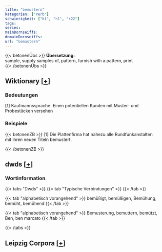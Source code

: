 ```yaml
---
title: "bemustern"
kategorien: ["Verb"]
schwierigkeit: ["k1", "h1", "r22"]
tags:
series:
mainDornseiffs:
domainDornseiffs:
url: "bemustern"
---
```


{{< betonenÜbs >}}
**Übersetzung:**  
sample, supply  samples of, pattern, furnish with a pattern, print  
{{< /betonenÜbs >}}

## Wiktionary [[+](https://de.wiktionary.org/wiki/bemustern)]

### Bedeutungen
[1] Kaufmannssprache: Einen potentiellen Kunden mit Muster- und Probestücken versehen  

### Beispiele
{{< betonenZB >}}
[1] Die Plattenfirma hat nahezu alle Rundfunkanstalten mit ihren neuen Titeln bemustert.  

{{< /betonenZB >}}


## dwds [[+](https://www.dwds.de/wb/bemustern)]

### Wortinformation
{{< tabs "Dwds" >}}
{{< tab "Typische Verbindungen" >}}
{{< /tab >}}

{{< tab "alphabetisch vorangehend" >}}
bemüßigt, bemüßigen, Bemühung, bemüht, bemühend
{{< /tab >}}

{{< tab "alphabetisch vorangehend" >}}
Bemusterung, bemuttern, bemützt, Ben, ben marcato
{{< /tab >}}

{{< /tabs >}}

## Leipzig Corpora [[+](https://corpora.uni-leipzig.de/en/res?word=bemustern&corpusId=deu_newscrawl-public_2018)]

